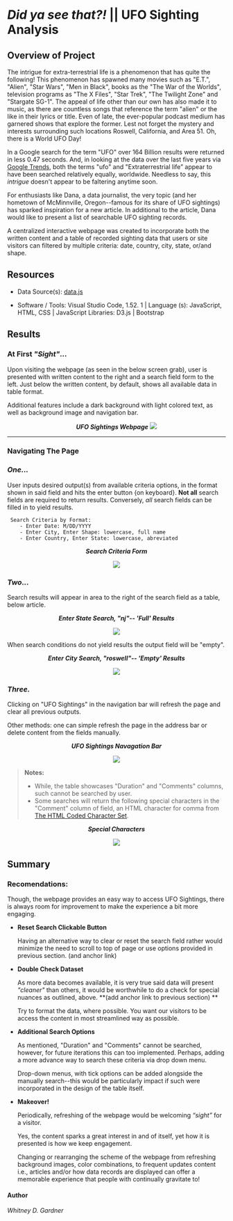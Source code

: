 # _Did ya see that?!_ || UFO Sighting Analysis


## Overview of Project 

The intrigue for extra-terrestrial life is a phenomenon that has quite the following! This phenomenon has spawned many movies such as "E.T.", "Alien", "Star Wars", "Men in Black", books as the "The War of the Worlds", television programs as "The X Files", "Star Trek", "The Twilight Zone" and "Stargate SG-1". The appeal of life other than our own has also made it to music, as there are countless songs that reference the term "alien" or the like in their lyrics or title. Even of late, the ever-popular podcast medium has garnered shows that explore the former. Lest not forget the mystery and interests surrounding such locations Roswell, California, and Area 51. Oh, there is a World UFO Day!

In a Google search for the term "UFO" over 164 Billion results were returned in less 0.47 seconds. And, in looking at the data over the last five years via [Google Trends](https://trends.google.com/trends/explore?hl=en-US&tz=300&date=today+5-y&hl=en-US&q=ufo,%2Fm%2F02m2p&sni=3), both the terms "ufo" and "Extraterrestrial life” appear to have been searched relatively equally, worldwide. Needless to say, this _intrigue_ doesn't appear to be faltering anytime soon.

For enthusiasts like Dana, a data journalist, the very topic (and her hometown of McMinnville, Oregon--famous for its share of UFO sightings) has sparked inspiration for a new article. In additional to the article, Dana would like to present a list of searchable UFO sighting records. 

A centralized interactive webpage was created to incorporate both the written content and a table of recorded sighting data that users or site visitors can filtered by multiple criteria: date, country, city, state, or/and shape.

## Resources

* Data Source(s): [data.js](static/js/data.js)

* Software / Tools: Visual Studio Code, 1.52. 1 | Language (s): JavaScript, HTML, CSS | JavaScript Libraries: D3.js | Bootstrap

##  Results
### At First _"Sight"_...
Upon visiting the webpage (as seen in the below screen grab), user is presented with written content to the right and a search field form to the left. Just below the written content, by default, shows all available data in table format.  

Additional features include a dark background with light colored text, as well as background image and navigation bar. 



 <p align="center">
  <i><b> UFO Sightings Webpage</b></i> 
<img src="static/images/screen_grab_2_webpage.png"/>

---
### Navigating The Page

### *One...*

User inputs desired output(s) from available criteria options, in the format shown in said field and hits the enter button {on keyboard}. **Not all** search fields are required to return results. Conversely, *all* search fields can be filled in to yield results. 

     Search Criteria by Format:
        - Enter Date: M/DD/YYYY
        - Enter City, Enter Shape: lowercase, full name
        - Enter Country, Enter State: lowercase, abreviated
 
  <p align="center">
  <i><b> Search Criteria Form</b></i> 
 <p align="center">
  <img src="static/images/search_formats.png" />

 ### *Two...*

Search results will appear in area to the right of the search field as a table, below article. 

<p align="center">
  <i><b> Enter State Search, "nj"-- 'Full' Results </b></i> 

<p align="center">
  <img src="static/images/search_results_outputs.png"/>   


When search conditions do not yield results the output field will be "empty".
 <p align="center">
  <i><b> Enter City Search, "roswell"-- 'Empty' Results </b></i> 

<p align="center">
  <img src="static/images/empty_search_results.png"/>   

### *Three.*

Clicking on "UFO Sightings" in the navigation bar will refresh the page and clear all previous outputs. 

Other methods: one can simple refresh the page in the address bar or delete content from the fields manually. 

 <p align="center">
  <i><b> UFO Sightings Navagation Bar</b></i> 

<p align="center">
  <img src="static/images/ufosightings_link.png"/>  


 >**Notes:**
>* While, the table showcases "Duration" and "Comments" columns, such cannot be searched by user.
>* Some searches will return the following special characters in the "Comment" column of field, an HTML character for comma from  [The HTML Coded Character Set](https://www.w3.org/MarkUp/html-spec/html-spec_13.html#SEC13). 


 <p align="center">
  <i><b> Special Characters</b></i> 
  <p align="center">
  <img src="static/images/html_specialcharacters.png" />   

## Summary 

### Recomendations: 
Though, the webpage provides an easy way to access UFO Sightings, there is always room for improvement to make the experience a bit more engaging. 

- **Reset Search Clickable Button**

    Having an alternative way to clear or reset the search field rather would minimize the need to scroll to top of page or use options provided in previous section. (and anchor link)

 -  **Double Check Dataset**

    As more data becomes available, it is very true said data will present _"cleaner"_ than others, it would be worthwhile to do a check for special nuances as outlined, above. **(add anchor link to previous section) **

    Try to format the data, where possible.  You want our visitors to be access the content in most streamlined way as possible. 

- **Additional Search Options**

    As mentioned, "Duration" and "Comments" cannot be searched, however, for future iterations this can too implemented.  Perhaps, adding a more advance way to search these criteria via drop down menu. 

    Drop-down menus, with tick options can be added alongside the manually search--this would be particularly impact if such were incorporated in the design of the table itself. 

 
 - **Makeover!**

    Periodically, refreshing of the webpage would be welcoming _“sight”_  for a visitor. 

    Yes, the content sparks a great interest in and of itself, yet how it is presented is how we keep engagement. 

    Changing or rearranging the scheme of the webpage from refreshing background images, color combinations, to frequent updates content i.e., articles and/or how data records are displayed can offer a memorable experience that people with continually gravitate to!


#### Author

_Whitney D. Gardner_

 
